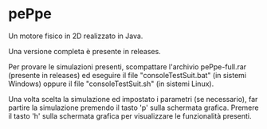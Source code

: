 # pePpe

Un motore fisico in 2D realizzato in Java.

Una versione completa è presente in releases.

Per provare le simulazioni presenti, scompattare l'archivio pePpe-full.rar (presente in releases) ed eseguire il file "consoleTestSuit.bat" (in sistemi Windows) oppure il file "consoleTestSuit.sh" (in sistemi Linux).

Una volta scelta la simulazione ed impostato i parametri (se necessario), far partire la simulazione premendo il tasto 'p' sulla schermata grafica.
Premere il tasto 'h' sulla schermata grafica per visualizzare le funzionalità presenti.
